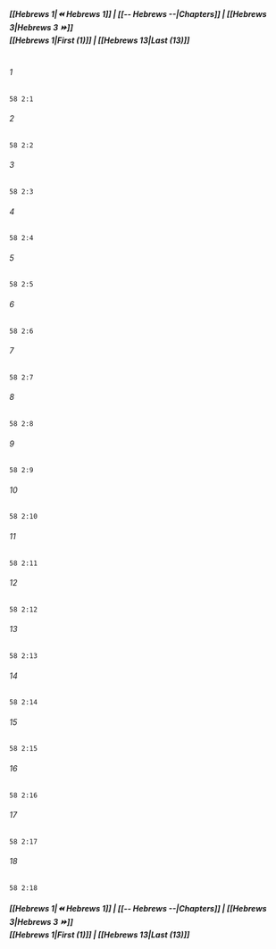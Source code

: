 
##### **[[Hebrews 1|⏪ Hebrews 1]] | [[-- Hebrews --|Chapters]] | [[Hebrews 3|Hebrews 3 ⏩]]**<br>**[[Hebrews 1|First (1)]] | [[Hebrews 13|Last (13)]]**<br><br>

###### 1
``` verse
58 2:1
```
###### 2
``` verse
58 2:2
```
###### 3
``` verse
58 2:3
```
###### 4
``` verse
58 2:4
```
###### 5
``` verse
58 2:5
```
###### 6
``` verse
58 2:6
```
###### 7
``` verse
58 2:7
```
###### 8
``` verse
58 2:8
```
###### 9
``` verse
58 2:9
```
###### 10
``` verse
58 2:10
```
###### 11
``` verse
58 2:11
```
###### 12
``` verse
58 2:12
```
###### 13
``` verse
58 2:13
```
###### 14
``` verse
58 2:14
```
###### 15
``` verse
58 2:15
```
###### 16
``` verse
58 2:16
```
###### 17
``` verse
58 2:17
```
###### 18
``` verse
58 2:18
```

##### **[[Hebrews 1|⏪ Hebrews 1]] | [[-- Hebrews --|Chapters]] | [[Hebrews 3|Hebrews 3 ⏩]]**<br>**[[Hebrews 1|First (1)]] | [[Hebrews 13|Last (13)]]**
